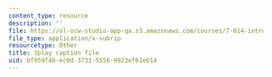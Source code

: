 ```yaml
---
content_type: resource
description: ''
file: https://ol-ocw-studio-app-qa.s3.amazonaws.com/courses/7-014-introductory-biology-spring-2005/bf959f4bec0d373155569923ef61eb14_kAN_eTW_ig0.srt
file_type: application/x-subrip
resourcetype: Other
title: 3play caption file
uid: bf959f4b-ec0d-3731-5556-9923ef61eb14
---
```

